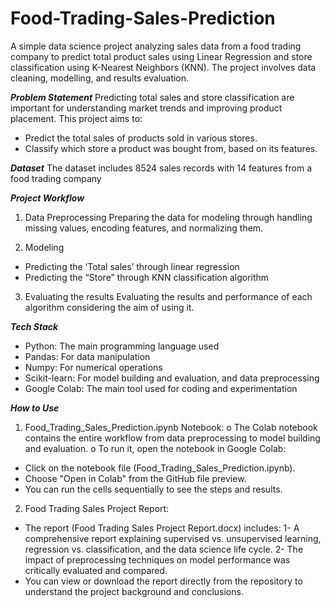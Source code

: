# Food-Trading-Sales-Prediction
A simple data science project analyzing sales data from a food trading company to predict total product sales using Linear Regression and store classification using K-Nearest Neighbors (KNN). The project involves data cleaning, modelling, and results evaluation. 

_**Problem Statement**_
Predicting total sales and store classification are important for understanding market trends and improving product placement. This project aims to:
- Predict the total sales of products sold in various stores.
- Classify which store a product was bought from, based on its features.

_**Dataset**_
The dataset includes 8524 sales records with 14 features from a food trading company
 
_**Project Workflow**_
1.	Data Preprocessing
Preparing the data for modeling through handling missing values, encoding features, and normalizing them. 

2.	Modeling
-	Predicting the ‘Total sales’ through linear regression
-	Predicting the “Store” through KNN classification algorithm

3.	Evaluating the results
Evaluating the results and performance of each algorithm considering the aim of using it. 

_**Tech Stack**_
- Python: The main programming language used
- Pandas: For data manipulation
- Numpy: For numerical operations
- Scikit-learn: For model building and evaluation, and data preprocessing
- Google Colab: The main tool used for coding and experimentation

_**How to Use**_
1.	Food_Trading_Sales_Prediction.ipynb Notebook:
o	The Colab notebook contains the entire workflow from data preprocessing to model building and evaluation.
o	To run it, open the notebook in Google Colab:
- Click on the notebook file (Food_Trading_Sales_Prediction.ipynb).
- Choose "Open in Colab" from the GitHub file preview.
- You can run the cells sequentially to see the steps and results.

2.	Food Trading Sales Project Report:
- The report (Food Trading Sales Project Report.docx) includes: 
1- A comprehensive report explaining supervised vs. unsupervised learning, regression vs. classification, and the data science life cycle.
2- The impact of preprocessing techniques on model performance was critically evaluated and compared.
- You can view or download the report directly from the repository to understand the project background and conclusions.

